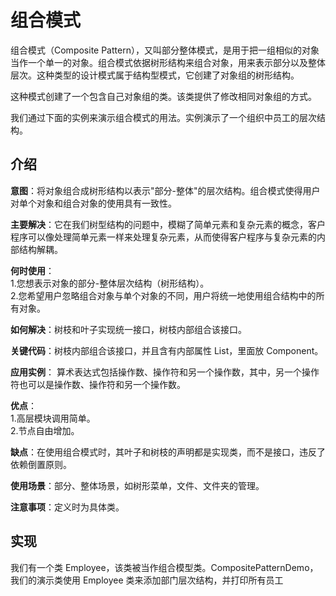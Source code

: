 # 组合模式

组合模式（Composite Pattern），又叫部分整体模式，是用于把一组相似的对象当作一个单一的对象。组合模式依据树形结构来组合对象，用来表示部分以及整体层次。这种类型的设计模式属于结构型模式，它创建了对象组的树形结构。

这种模式创建了一个包含自己对象组的类。该类提供了修改相同对象组的方式。

我们通过下面的实例来演示组合模式的用法。实例演示了一个组织中员工的层次结构。

## 介绍

__意图__：将对象组合成树形结构以表示"部分-整体"的层次结构。组合模式使得用户对单个对象和组合对象的使用具有一致性。

__主要解决__：它在我们树型结构的问题中，模糊了简单元素和复杂元素的概念，客户程序可以像处理简单元素一样来处理复杂元素，从而使得客户程序与复杂元素的内部结构解耦。

__何时使用__：  
1.您想表示对象的部分-整体层次结构（树形结构）。  
2.您希望用户忽略组合对象与单个对象的不同，用户将统一地使用组合结构中的所有对象。

__如何解决__：树枝和叶子实现统一接口，树枝内部组合该接口。

__关键代码__：树枝内部组合该接口，并且含有内部属性 List，里面放 Component。

__应用实例__： 算术表达式包括操作数、操作符和另一个操作数，其中，另一个操作符也可以是操作数、操作符和另一个操作数。

__优点__：  
1.高层模块调用简单。  
2.节点自由增加。

__缺点__：在使用组合模式时，其叶子和树枝的声明都是实现类，而不是接口，违反了依赖倒置原则。

__使用场景__：部分、整体场景，如树形菜单，文件、文件夹的管理。

__注意事项__：定义时为具体类。

## 实现

我们有一个类 Employee，该类被当作组合模型类。CompositePatternDemo，我们的演示类使用 Employee 类来添加部门层次结构，并打印所有员工
